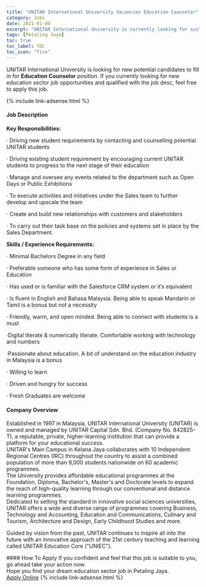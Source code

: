 ```yaml
---
title: "UNITAR International University Vacancies Education Counselor" 
category: Jobs 
date: 2021-01-09 
excerpt: "UNITAR International University is currently looking for suitable person to fill in the Education Counselor which positioned at Petaling Jaya" 
tags: [Petaling Jaya] 
toc: true 
toc_label: TOC 
toc_icon: "fire" 
--- 
```


<p>UNITAR International University is looking for new potential candidates to fill in for <b>Education Counselor</b> position. If you currently looking for new education sector job opportunities and qualified with the job desc, feel free to apply this job.
</p>{% include link-adsense.html %} 
 <div><div><h4>Job Description</h4></div><div><div><span><div><p><strong>Key Responsibilities:</strong></p><p>&#183;&#160;Driving new student requirements by contacting and counselling potential UNITAR students</p><p>&#183;&#160;Driving existing student requirement by encouraging current UNITAR students to progress to the next stage of their education</p><p>&#183;&#160;Manage and oversee any events related to the department such as Open Days or Public Exhibitions</p><p>&#183;&#160;To execute activities and initiatives under the Sales team to further develop and upscale the team</p><p>&#183;&#160;Create and build new relationships with customers and stakeholders</p><p>&#183;&#160;To carry out their task base on the policies and systems set in place by the Sales Department.</p><p><strong>Skills / Experience Requirements:</strong></p><p>&#183;&#160;Minimal Bachelors Degree in any field</p><p>&#183;&#160;Preferable someone who has some form of experience in Sales or Education</p><p>&#183;&#160;Has used or is familiar with the Salesforce CRM system or it&#8217;s equivalent</p><p>&#183;&#160;Is fluent in English and Bahasa Malaysia. Being able to speak Mandarin or Tamil is a bonus but not a necessity</p><p>&#183; Friendly, warm, and open minded. Being able to connect with students is a must</p><p>&#183;Digital literate &amp; numerically literate. Comfortable working with technology and numbers</p><p>&#183;Passionate about education. A bit of understand on the education industry in Malaysia is a bonus</p><p>&#183;&#160;Willing to learn</p><p>&#183;&#160;Driven and hungry for success</p><p>&#183;&#160;Fresh Graduates are welcome</p></div></span></div></div></div> 
<div><div><h4>Company Overview</h4></div><div><div><span><div><div>
<div>
<div>Established in 1997 in Malaysia, UNITAR International University (UNITAR) is owned and managed by UNITAR Capital Sdn. Bhd. (Company No. 842825-T), a reputable, private, higher-learning institution that can provide a platform for your educational success.</div>
<div>UNITAR's Main Campus in Kelana Jaya collaborates with 10 Independent Regional Centres (IRC) throughout the country to assist a combined population of more than 9,000 students nationwide on 60 academic programmes.</div>
<div>The University provides affordable educational programmes at the Foundation, Diploma, Bachelor's, Master's and Doctorate levels to expand the reach of high-quality learning through our conventional and distance learning programmes.</div>
<div>Dedicated to setting the standard in innovative social sciences universities, UNITAR offers a wide and diverse range of programmes covering Business, Technology and Accounting, Education and Communications, Culinary and Tourism, Architecture and Design, Early Childhood Studies and more.</div>


Guided by vision from the past, UNITAR continues to inspire all into the future with an innovative approach of the 21st century teaching and learning called UNITAR Education Core ("UNIEC").</div>
</div></div></span></div></div></div> 
#### How To Apply 
If you confident and feel that this job is suitable to you, go ahead take your action now. <br/> 
Hope you find your dream education sector job in Petaling Jaya. <br/> 
<a href="https://www.jobstreet.com.my/en/job/education-counselor-4459693?jobId=jobstreet-my-job-4459693&sectionRank=4&token=0~7b60a29f-16fd-4139-bdd5-52a9b101e9a8&fr=SRP%20View%20In%20New%20Ta" class="btn btn--info" target="_blank" rel="nofollow noopenner">Apply Online</a> 
{% include link-adsense.html %} 